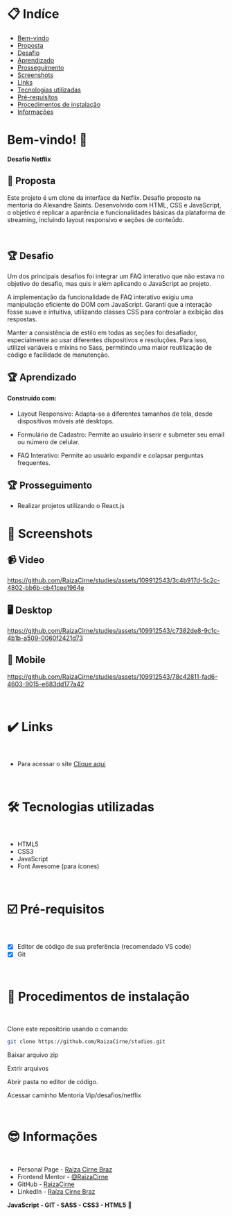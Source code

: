 # 📋 Indíce

- [Bem-vindo](#id01)
- [Proposta](#id02)
- [Desafio](#id03)
- [Aprendizado](#id04)
- [Prosseguimento](id05)
- [Screenshots](#id06)
- [Links](#id07)
- [Tecnologias utilizadas](#id08)
- [Pré-requisitos](#id09)
- [Procedimentos de instalação](#id010)
- [Informações](#id011)

# Bem-vindo! 👋 <a name="id01"></a>

**Desafio Netflix**
<br />

## 🚀 Proposta <a name="id02"></a>

Este projeto é um clone da interface da Netflix. Desafio proposto na mentoria do Alexandre Saints. Desenvolvido com HTML, CSS e JavaScript, o objetivo é replicar a aparência e funcionalidades básicas da plataforma de streaming, incluindo layout responsivo e seções de conteúdo.

<br />

## :trophy: Desafio <a name="#id03"></a>

Um dos principais desafios foi integrar um FAQ interativo que não estava no objetivo do desafio, mas quis ir além aplicando o JavaScript ao projeto.

A implementação da funcionalidade de FAQ interativo exigiu uma manipulação eficiente do DOM com JavaScript. Garanti que a interação fosse suave e intuitiva, utilizando classes CSS para controlar a exibição das respostas.

Manter a consistência de estilo em todas as seções foi desafiador, especialmente ao usar diferentes dispositivos e resoluções. Para isso, utilizei variáveis e mixins no Sass, permitindo uma maior reutilização de código e facilidade de manutenção.

## :trophy: Aprendizado <a name="#id04"></a>

#### Construído com:

- Layout Responsivo: Adapta-se a diferentes tamanhos de tela, desde dispositivos móveis até desktops.

- Formulário de Cadastro: Permite ao usuário inserir e submeter seu email ou número de celular.

- FAQ Interativo: Permite ao usuário expandir e colapsar perguntas frequentes.

## :trophy: Prosseguimento <a name="id05"></a>

- Realizar projetos utilizando o React.js

# :camera_flash: Screenshots <a name="id06"></a>

## :video_camera: Video

https://github.com/RaizaCirne/studies/assets/109912543/3c4b917d-5c2c-4802-bb6b-cb41cee1964e

## :desktop_computer: Desktop 



https://github.com/RaizaCirne/studies/assets/109912543/c7382de8-9c1c-4b1b-a509-0060f2421d73


## :iphone: Mobile 


https://github.com/RaizaCirne/studies/assets/109912543/78c42811-fad6-4603-9015-e683dd177a42

<br />

# :heavy_check_mark: Links <a name="id07"></a>

<br />

- Para acessar o site [Clique aqui](#)

<br />

# 🛠 Tecnologias utilizadas <a name="id08"></a>

<br />

- HTML5
- CSS3
- JavaScript
- Font Awesome (para ícones)

<br />

# ☑️ Pré-requisitos <a name="id09"></a>

<br />

- [x] Editor de código de sua preferência (recomendado VS code)
- [x] Git

<br />

# 📝 Procedimentos de instalação <a name="id010"></a>

<br />

Clone este repositório usando o comando:

```bash
git clone https://github.com/RaizaCirne/studies.git
```

Baixar arquivo zip

Extrir arquivos

Abrir pasta no editor de código.

Acessar caminho Mentoria Vip/desafios/netflix

<br />

# :sunglasses: Informações <a name="id011"></a>

<br />

- Personal Page - [Raíza Cirne Braz](#)
- Frontend Mentor - [@RaizaCirne](https://www.frontendmentor.io/profile/RaizaCirne)
- GitHub - [RaizaCirne](https://github.com/RaizaCirne)
- LinkedIn - [Raíza Cirne Braz](https://www.linkedin.com/in/ra%C3%ADzacirne/)

**JavaScript - GIT - SASS - CSS3 - HTML5** 🚀
